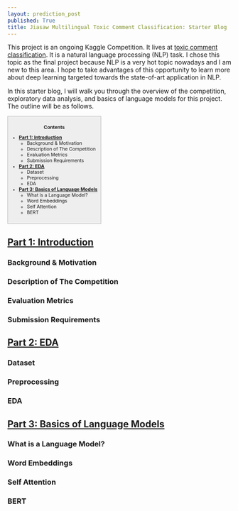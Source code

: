 ```yaml
---
layout: prediction_post
published: True
title: Jiasaw Multilingual Toxic Comment Classification: Starter Blog
---
```



This project is an ongoing Kaggle Competition. It lives at [toxic comment classification](https://www.kaggle.com/c/jigsaw-multilingual-toxic-comment-classification). It is a natural language processing (NLP) task. I chose this topic as the final project because NLP is a very hot topic nowadays and I am new to this area. I hope to take advantages of this opportunity to learn more about deep learning targeted towards the state-of-art application in NLP. 

In this starter blog, I will walk you through the overview of the competition, exploratory data analysis, and  basics of language models for this project. The outline will be as follows.

<div style="font-size:75%; background-color:#eee; border: 1px solid #bbb; display: table; padding: 7px" markdown="1">

<div style="text-align:center" markdown="1">  

**Contents**

</div>

* **[Part 1: Introduction](#part1-introduction-and-background)**
  * Background & Motivation
  * Description of The Competition
  * Evaluation Metrics
  * Submission Requirements
* **[Part 2: EDA](#part-2-eda)**
  * Dataset
  * Preprocessing
  * EDA
* **[Part 3: Basics of Language Models](#part-3-basics-of-language-models)**
  * What is a Language Model?
  * Word Embeddings
  * Self Attention
  * BERT

</div>

## <a href="#part1-introduction-and-background" name="part1-introduction-and-background">Part 1: Introduction </a>

### Background & Motivation

### Description of The Competition

### Evaluation Metrics

### Submission Requirements

## <a href="#part2-eda" name="part2-eda">Part 2: EDA </a>

### Dataset

### Preprocessing

### EDA

## <a href="#part3-basics-of-language-models" name="part3-basics-of-language-models">Part 3: Basics of Language Models </a>

### What is a Language Model?

### Word Embeddings

### Self Attention

### BERT
